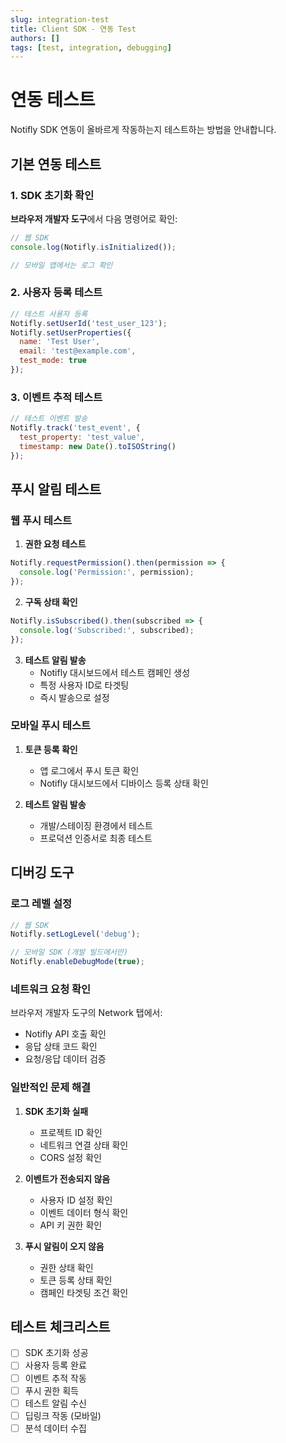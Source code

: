 ```yaml
---
slug: integration-test
title: Client SDK - 연동 Test
authors: []
tags: [test, integration, debugging]
---
```


# 연동 테스트

Notifly SDK 연동이 올바르게 작동하는지 테스트하는 방법을 안내합니다.

<!-- truncate -->

## 기본 연동 테스트

### 1. SDK 초기화 확인

**브라우저 개발자 도구**에서 다음 명령어로 확인:

```javascript
// 웹 SDK
console.log(Notifly.isInitialized());

// 모바일 앱에서는 로그 확인
```

### 2. 사용자 등록 테스트

```javascript
// 테스트 사용자 등록
Notifly.setUserId('test_user_123');
Notifly.setUserProperties({
  name: 'Test User',
  email: 'test@example.com',
  test_mode: true
});
```

### 3. 이벤트 추적 테스트

```javascript
// 테스트 이벤트 발송
Notifly.track('test_event', {
  test_property: 'test_value',
  timestamp: new Date().toISOString()
});
```

## 푸시 알림 테스트

### 웹 푸시 테스트

1. **권한 요청 테스트**
```javascript
Notifly.requestPermission().then(permission => {
  console.log('Permission:', permission);
});
```

2. **구독 상태 확인**
```javascript
Notifly.isSubscribed().then(subscribed => {
  console.log('Subscribed:', subscribed);
});
```

3. **테스트 알림 발송**
   - Notifly 대시보드에서 테스트 캠페인 생성
   - 특정 사용자 ID로 타겟팅
   - 즉시 발송으로 설정

### 모바일 푸시 테스트

1. **토큰 등록 확인**
   - 앱 로그에서 푸시 토큰 확인
   - Notifly 대시보드에서 디바이스 등록 상태 확인

2. **테스트 알림 발송**
   - 개발/스테이징 환경에서 테스트
   - 프로덕션 인증서로 최종 테스트

## 디버깅 도구

### 로그 레벨 설정

```javascript
// 웹 SDK
Notifly.setLogLevel('debug');

// 모바일 SDK (개발 빌드에서만)
Notifly.enableDebugMode(true);
```

### 네트워크 요청 확인

브라우저 개발자 도구의 Network 탭에서:
- Notifly API 호출 확인
- 응답 상태 코드 확인
- 요청/응답 데이터 검증

### 일반적인 문제 해결

1. **SDK 초기화 실패**
   - 프로젝트 ID 확인
   - 네트워크 연결 상태 확인
   - CORS 설정 확인

2. **이벤트가 전송되지 않음**
   - 사용자 ID 설정 확인
   - 이벤트 데이터 형식 확인
   - API 키 권한 확인

3. **푸시 알림이 오지 않음**
   - 권한 상태 확인
   - 토큰 등록 상태 확인
   - 캠페인 타겟팅 조건 확인

## 테스트 체크리스트

- [ ] SDK 초기화 성공
- [ ] 사용자 등록 완료
- [ ] 이벤트 추적 작동
- [ ] 푸시 권한 획득
- [ ] 테스트 알림 수신
- [ ] 딥링크 작동 (모바일)
- [ ] 분석 데이터 수집